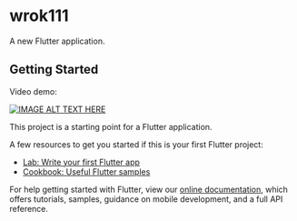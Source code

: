 # wrok111

A new Flutter application.

## Getting Started

Video demo:

[![IMAGE ALT TEXT HERE](https://img.youtube.com/vi/W1-QYtTy-ls/0.jpg)](https://www.youtube.com/watch?v=W1-QYtTy-ls)

This project is a starting point for a Flutter application.

A few resources to get you started if this is your first Flutter project:

- [Lab: Write your first Flutter app](https://flutter.dev/docs/get-started/codelab)
- [Cookbook: Useful Flutter samples](https://flutter.dev/docs/cookbook)

For help getting started with Flutter, view our
[online documentation](https://flutter.dev/docs), which offers tutorials,
samples, guidance on mobile development, and a full API reference.
